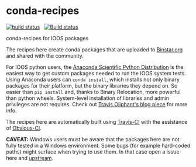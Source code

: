 # conda-recipes

[![build status](http://img.shields.io/travis/ioos/conda-recipes/master.svg?style=flat)](https://travis-ci.org/ioos/conda-recipes)
<span>&nbsp;</span>
[![Build status](https://ci.appveyor.com/api/projects/status/github/ioos/conda-recipes?branch=master&svg=true)](https://ci.appveyor.com/project/ocefpaf/conda-recipes)


conda-recipes for IOOS packages

The recipes here create conda packages that are uploaded to
[Binstar.org](http://binstar.org) and shared with the community.

For IOOS python users, the
[Anaconda Scientific Python Distribution](https://store.continuum.io/cshop/anaconda/)
is the easiest way to get custom packages needed to run the IOOS system tests.
Using Anaconda users can `conda install`, which installs not only binary
packages for their platform, but the binary libraries they depend on.
So easier than `pip install` and, thanks to Binary Relocation, more powerful
than python wheels.  System-level installation of libraries and admin
privileges are not requires. Check out
[Travis Oliphant's blog piece](http://technicaldiscovery.blogspot.com/2013/12/why-i-promote-conda.html) for more info.

The recipes here are automatically built using
[Travis-CI](https://travis-ci.org/ioos/conda-recipes) with the assistance of
[Obvious-CI](https://github.com/pelson/Obvious-CI/https://github.com/ioos/conda-recipes/blob/master/.travis.yml#L14-L31).

**CAVEAT:**  Windows users must be aware that the packages here are not fully
tested in a Windows environment.  Some bugs (for example hard-coded paths)
might surface when trying to use them.  In that case open a issue here and
[upstream](http://en.wikipedia.org/wiki/Upstream_%28software_development%29).
